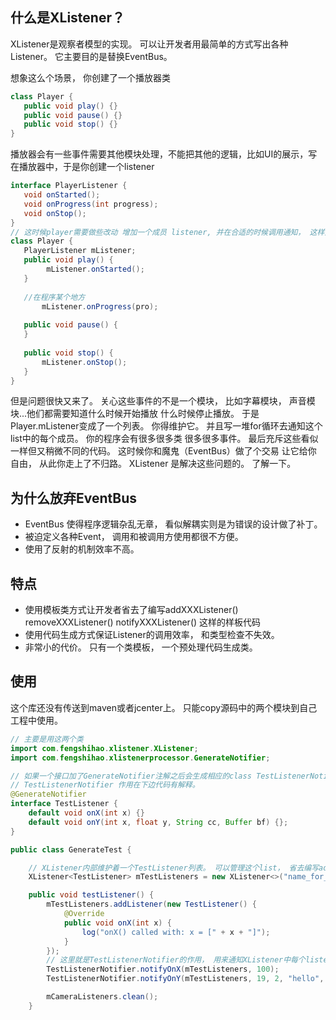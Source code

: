
## 什么是XListener？

XListener是观察者模型的实现。 可以让开发者用最简单的方式写出各种Listener。 它主要目的是替换EventBus。

想象这么个场景， 你创建了一个播放器类 
```java
class Player {
   public void play() {}
   public void pause() {}
   public void stop() {}
}
```
播放器会有一些事件需要其他模块处理，不能把其他的逻辑，比如UI的展示，写在播放器中，于是你创建一个listener

```java
interface PlayerListener {
   void onStarted();
   void onProgress(int progress);
   void onStop();
}
// 这时候player需要做些改动 增加一个成员 listener, 并在合适的时候调用通知， 这样外边的模块就可以根据事件做出相应逻辑。
class Player {
   PlayerListener mListener;
   public void play() {
        mListener.onStarted();
   }
   
   //在程序某个地方
       mListener.onProgress(pro);
       
   public void pause() {
   }
   
   public void stop() {
       mListener.onStop();
   }
}
```

但是问题很快又来了。 关心这些事件的不是一个模块， 比如字幕模块， 声音模块...他们都需要知道什么时候开始播放 什么时候停止播放。
于是Player.mListener变成了一个列表。 你得维护它。 并且写一堆for循环去通知这个list中的每个成员。 
你的程序会有很多很多类 很多很多事件。 最后充斥这些看似一样但又稍微不同的代码。 这时候你和魔鬼（EventBus）做了个交易 让它给你
自由， 从此你走上了不归路。 XListener 是解决这些问题的。 了解一下。


## 为什么放弃EventBus

* EventBus 使得程序逻辑杂乱无章， 看似解耦实则是为错误的设计做了补丁。 
* 被迫定义各种Event， 调用和被调用方使用都很不方便。
* 使用了反射的机制效率不高。

## 特点
* 使用模板类方式让开发者省去了编写addXXXListener() removeXXXListener() notifyXXXListener() 这样的样板代码
* 使用代码生成方式保证Listener的调用效率， 和类型检查不失效。
* 非常小的代价。 只有一个类模板， 一个预处理代码生成类。

## 使用

这个库还没有传送到maven或者jcenter上。 只能copy源码中的两个模块到自己工程中使用。 



```java
// 主要是用这两个类
import com.fengshihao.xlistener.XListener;
import com.fengshihao.xlistenerprocessor.GenerateNotifier;

// 如果一个接口加了GenerateNotifier注解之后会生成相应的class TestListenerNotifier
// TestListenerNotifier 作用在下边代码有解释。
@GenerateNotifier 
interface TestListener {
    default void onX(int x) {}
    default void onY(int x, float y, String cc, Buffer bf) {};
}

public class GenerateTest {

    // XListener内部维护着一个TestListener列表。 可以管理这个list， 省去编写addXListener这种样板代码
    XListener<TestListener> mTestListeners = new XListener<>("name_for_log");

    public void testListener() {
        mTestListeners.addListener(new TestListener() {
            @Override
            public void onX(int x) {
                log("onX() called with: x = [" + x + "]");
            }
        });
        // 这里就是TestListenerNotifier的作用， 用来通知XListener中每个listener什么事件发生了。 注意第一个参数是个XListener类型
        TestListenerNotifier.notifyOnX(mTestListeners, 100);
        TestListenerNotifier.notifyOnY(mTestListeners, 19, 2, "hello", null);

        mCameraListeners.clean();
    }
```

